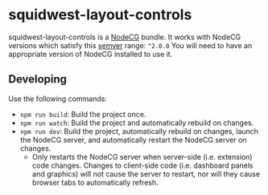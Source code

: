 # squidwest-layout-controls

squidwest-layout-controls is a [NodeCG](http://github.com/nodecg/nodecg) bundle.
It works with NodeCG versions which satisfy this [semver](https://docs.npmjs.com/getting-started/semantic-versioning) range: `^2.0.0`
You will need to have an appropriate version of NodeCG installed to use it.


## Developing

Use the following commands:

-   `npm run build`: Build the project once.
-   `npm run watch`: Build the project and automatically rebuild on changes.
-   `npm run dev`: Build the project, automatically rebuild on changes, launch the NodeCG server, and automatically restart the NodeCG server on changes.
    -   Only restarts the NodeCG server when server-side (i.e. extension) code changes. Changes to client-side code (i.e. dashboard panels and graphics) will not cause the server to restart, nor will they cause browser tabs to automatically refresh.


